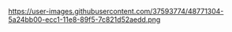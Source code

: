 https://user-images.githubusercontent.com/37593774/48771304-5a24bb00-ecc1-11e8-89f5-7c821d52aedd.png

